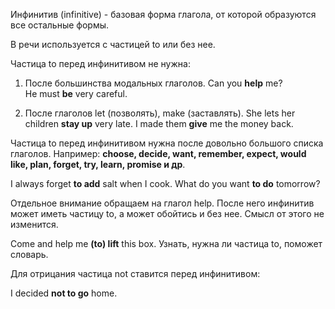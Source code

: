 Инфинитив (infinitive) - базовая форма глагола, от которой образуются все остальные формы.

В речи используется с частицей to или без нее.

Частица to перед инфинитивом не нужна:

1. После большинства модальных глаголов.
	Can you **help** me?
	He must **be** very careful.

2. После глаголов let (позволять), make (заставлять).
	She lets her children **stay up** very late.
	I made them **give** me the money back.

Частица to перед инфинитивом нужна после довольно большого списка глаголов. Например: **choose, decide, want, remember, expect, would like, plan, forget, try, learn, promise и др**.

I always forget **to add** salt when I cook.
What do you want **to do** tomorrow?

Отдельное внимание обращаем на глагол help. После него инфинитив может иметь частицу to, а может обойтись и без нее. Смысл от этого не изменится.

Come and help me **(to) lift** this box.
Узнать, нужна ли частица to, поможет словарь.

Для отрицания частица not ставится перед инфинитивом:

I decided **not to go** home.